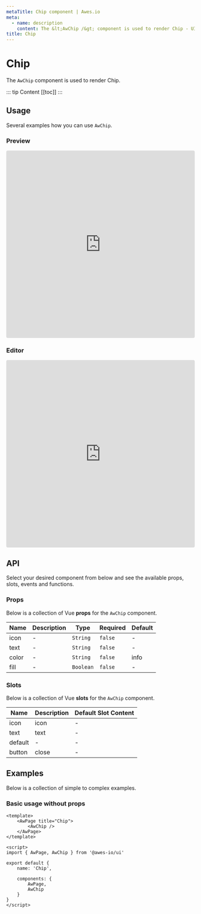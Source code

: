 ```yaml
---
metaTitle: Chip сomponent | Awes.io
meta:
  - name: description
    content: The &lt;AwChip /&gt; component is used to render Chip - UI Vue component for Awes.io.
title: Chip
---
```

# Chip

The `AwChip` component is used to render Chip.

::: tip Content
[[toc]]
:::

## Usage
Several examples how you can use `AwChip`.

### Preview
<iframe
     src='https://codesandbox.io/embed/github/awes-io/client/tree/master/examples/basic-ui?autoresize=1&fontsize=14&hidenavigation=1&initialpath=%2Faw-chip&module=%2Fpages%2Faw-chip.vue&theme=dark&view=preview'
     style='width:100%; height:500px; border:0; border-radius: 4px; overflow:hidden;'
     title='basic-ui'
     allow='geolocation; microphone; camera; midi; vr; accelerometer; gyroscope; payment; ambient-light-sensor; encrypted-media; usb'
     sandbox='allow-modals allow-forms allow-popups allow-scripts allow-same-origin'
   ></iframe>

### Editor
<iframe
     src='https://codesandbox.io/embed/github/awes-io/client/tree/master/examples/basic-ui?autoresize=1&fontsize=14&hidenavigation=1&initialpath=%2Faw-chip&module=%2Fpages%2Faw-chip.vue&theme=dark&view=editor'
     style='width:100%; height:500px; border:0; border-radius: 4px; overflow:hidden;'
     title='basic-ui'
     allow='geolocation; microphone; camera; midi; vr; accelerometer; gyroscope; payment; ambient-light-sensor; encrypted-media; usb'
     sandbox='allow-modals allow-forms allow-popups allow-scripts allow-same-origin'
   ></iframe>

## API
Select your desired component from below and see the available props, slots, events and functions.

### Props
Below is a collection of Vue **props** for the `AwChip` component.
<!-- @vuese:AwChip:props:start -->
|Name|Description|Type|Required|Default|
|---|---|---|---|---|
|icon|-|`String`|`false`|-|
|text|-|`String`|`false`|-|
|color|-|`String`|`false`|info|
|fill|-|`Boolean`|`false`|-|

<!-- @vuese:AwChip:props:end -->






### Slots
Below is a collection of Vue **slots** for the `AwChip` component.
<!-- @vuese:AwChip:slots:start -->
|Name|Description|Default Slot Content|
|---|---|---|
|icon|icon|-|
|text|text|-|
|default|-|-|
|button|close|-|

<!-- @vuese:AwChip:slots:end -->







## Examples
Below is a collection of simple to complex examples.

### Basic usage without props
```vue
<template>
    <AwPage title="Chip">
        <AwChip />
    </AwPage>
</template>

<script>
import { AwPage, AwChip } from '@awes-io/ui'

export default {
    name: 'Chip',

    components: {
        AwPage,
        AwChip
    }
}
</script>

```

